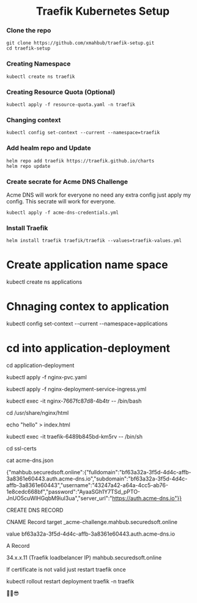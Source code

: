 <h1 align="center">
      Traefik Kubernetes Setup
</h1>


### Clone the repo

```
git clone https://github.com/xmahbub/traefik-setup.git
cd traefik-setup
```

### Creating Namespace
```
kubectl create ns traefik
```
### Creating Resource Quota (Optional)

```
kubectl apply -f resource-quota.yaml -n traefik
```

### Changing context
```
kubectl config set-context --current --namespace=traefik
```
### Add healm repo and Update 
```
helm repo add traefik https://traefik.github.io/charts
helm repo update
```
### Create secrate for Acme DNS Challenge

Acme DNS will work for everyone no need any extra config just apply my config. This secrate will work for everyone.

```
kubectl apply -f acme-dns-credentials.yml
```

### Install Traefik 
```
helm install traefik traefik/traefik --values=traefik-values.yml
```


# Create application name space
 kubectl create ns applications

# Chnaging contex to application
kubectl config set-context --current --namespace=applications

# cd into application-deployment 
cd application-deployment 

kubectl apply -f nginx-pvc.yaml

kubectl apply -f nginx-deployment-service-ingress.yml

kubectl exec -it nginx-7667fc87d8-4b4tr -- /bin/bash

cd /usr/share/nginx/html

echo "hello" > index.html


kubectl exec -it traefik-6489b845bd-km5rv -- /bin/sh

cd ssl-certs

cat acme-dns.json

{"mahbub.securedsoft.online":{"fulldomain":"bf63a32a-3f5d-4d4c-affb-3a8361e60443.auth.acme-dns.io","subdomain":"bf63a32a-3f5d-4d4c-affb-3a8361e60443","username":"43247a42-a64a-4cc5-ab76-1e8cedc668bf","password":"AyaaSGh1Y7TSd_pPTO-JnUO5cuWIHGqbM9iuI3ua","server_url":"https://auth.acme-dns.io"}}


CREATE DNS RECORD

CNAME  Record
 target 
_acme-challenge.mahbub.securedsoft.online

value
bf63a32a-3f5d-4d4c-affb-3a8361e60443.auth.acme-dns.io

A Record

34.x.x.11 (Traefik loadbelancer IP) 
mahbub.securedsoft.online

If certificate is not valid just restart traefik once 

kubectl rollout restart deployment traefik -n traefik



✌🏻😎
